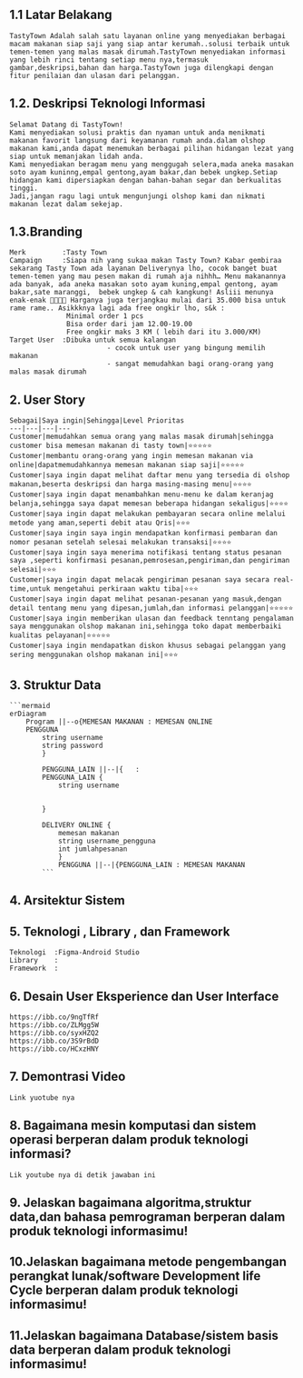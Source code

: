 ## 1.1 Latar Belakang
    TastyTown Adalah salah satu layanan online yang menyediakan berbagai macam makanan siap saji yang siap antar kerumah..solusi terbaik untuk temen-temen yang malas masak dirumah.TastyTown menyediakan informasi yang lebih rinci tentang setiap menu nya,termasuk gambar,deskripsi,bahan dan harga.TastyTown juga dilengkapi dengan fitur penilaian dan ulasan dari pelanggan.      
## 1.2. Deskripsi Teknologi Informasi

    Selamat Datang di TastyTown!
    Kami menyediakan solusi praktis dan nyaman untuk anda menikmati makanan favorit langsung dari keyamanan rumah anda.dalam olshop makanan kami,anda dapat menemukan berbagai pilihan hidangan lezat yang siap untuk memanjakan lidah anda.
    Kami menyediakan beragam menu yang menggugah selera,mada aneka masakan soto ayam kuninng,empal gentong,ayam bakar,dan bebek ungkep.Setiap hidangan kami dipersiapkan dengan bahan-bahan segar dan berkualitas tinggi.
    Jadi,jangan ragu lagi untuk mengunjungi olshop kami dan nikmati makanan lezat dalam sekejap.

## 1.3.Branding
    Merk         :Tasty Town    
    Campaign     :Siapa nih yang sukaa makan Tasty Town? Kabar gembiraa sekarang Tasty Town ada layanan Deliverynya lho, cocok banget buat temen-temen yang mau pesen makan di rumah aja nihhh… Menu makanannya ada banyak, ada aneka masakan soto ayam kuning,empal gentong, ayam bakar,sate maranggi,  bebek ungkep & cah kangkung! Asliii menunya enak-enak 👍🏻👍🏻 Harganya juga terjangkau mulai dari 35.000 bisa untuk rame rame.. Asikkknya lagi ada free ongkir lho, s&k :
                  Minimal order 1 pcs
                  Bisa order dari jam 12.00-19.00
                  Free ongkir maks 3 KM ( lebih dari itu 3.000/KM)
    Target User  :Dibuka untuk semua kalangan
                            - cocok untuk user yang bingung memilih makanan
                            - sangat memudahkan bagi orang-orang yang malas masak dirumah
## 2. User Story


    Sebagai|Saya ingin|Sehingga|Level Prioritas
    ---|---|---|---
    Customer|memudahkan semua orang yang malas masak dirumah|sehingga customer bisa memesan makanan di tasty town|⭐⭐⭐⭐⭐
    Customer|membantu orang-orang yang ingin memesan makanan via online|dapatmemudahkannya memesan makanan siap saji|⭐⭐⭐⭐⭐
    Customer|saya ingin dapat melihat daftar menu yang tersedia di olshop makanan,beserta deskripsi dan harga masing-masing menu|⭐⭐⭐⭐
    Customer|saya ingin dapat menambahkan menu-menu ke dalam keranjag belanja,sehingga saya dapat memesan beberapa hidangan sekaligus|⭐⭐⭐⭐
    Customer|saya ingin dapat melakukan pembayaran secara online melalui metode yang aman,seperti debit atau Qris|⭐⭐⭐
    Customer|saya ingin saya ingin mendapatkan konfirmasi pembaran dan nomor pesanan setelah selesai melakukan transaksi|⭐⭐⭐⭐
    Customer|saya ingin saya menerima notifikasi tentang status pesanan saya ,seperti konfirmasi pesanan,pemrosesan,pengiriman,dan pengiriman selesai|⭐⭐⭐
    Customer|saya ingin dapat melacak pengiriman pesanan saya secara real-time,untuk mengetahui perkiraan waktu tiba|⭐⭐⭐
    Customer|saya ingin dapat melihat pesanan-pesanan yang masuk,dengan detail tentang menu yang dipesan,jumlah,dan informasi pelanggan|⭐⭐⭐⭐⭐
    Customer|saya ingin memberikan ulasan dan feedback tenntang pengalaman saya menggunakan olshop makanan ini,sehingga toko dapat memberbaiki kualitas pelayanan|⭐⭐⭐⭐⭐
    Customer|saya ingin mendapatkan diskon khusus sebagai pelanggan yang sering menggunakan olshop makanan ini|⭐⭐⭐
    

## 3. Struktur Data
    ```mermaid
    erDiagram
        Program ||--o{MEMESAN MAKANAN : MEMESAN ONLINE
        PENGGUNA
            string username
            string password
            }

            PENGGUNA_LAIN ||--|{   :
            PENGGUNA_LAIN {
                string username

                
            }

            DELIVERY ONLINE {
                memesan makanan 
                string username_pengguna
                int jumlahpesanan
                }
                PENGGUNA ||--|{PENGGUNA_LAIN : MEMESAN MAKANAN
            ```
            

## 4. Arsitektur Sistem
    
## 5. Teknologi , Library , dan Framework
    Teknologi  :Figma-Android Studio
    Library    :       
    Framework  :
## 6. Desain User Eksperience dan User Interface
    https://ibb.co/9ngTfRf
    https://ibb.co/ZLMgg5W
    https://ibb.co/syxHZQ2
    https://ibb.co/3S9rBdD
    https://ibb.co/HCxzHNY
## 7. Demontrasi Video

    Link yuotube nya
    
## 8. Bagaimana mesin komputasi dan sistem operasi berperan dalam produk teknologi informasi?

    Lik youtube nya di detik jawaban ini 

    
## 9. Jelaskan bagaimana algoritma,struktur data,dan bahasa pemrograman berperan dalam produk teknologi informasimu!
## 10.Jelaskan bagaimana metode pengembangan perangkat lunak/software Development life Cycle berperan dalam produk teknologi informasimu!
## 11.Jelaskan bagaimana Database/sistem basis data berperan dalam produk teknologi informasimu!
